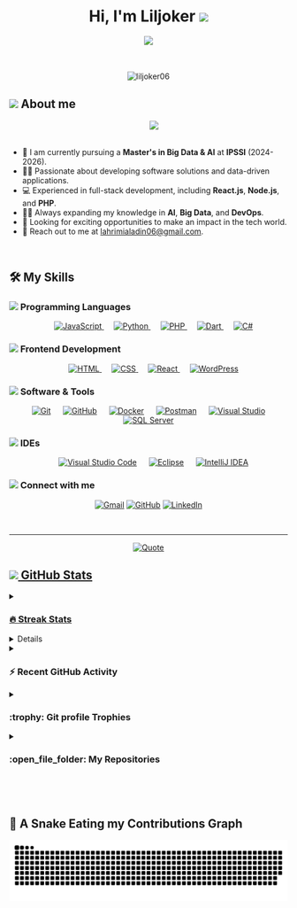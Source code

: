 <h1 align="center">Hi, I'm Liljoker <img src="https://media.giphy.com/media/hvRJCLFzcasrR4ia7z/giphy.gif" width="35"></h1>
<p align="center">
  <a href="https://github.com/DenverCoder1/readme-typing-svg"><img src="https://readme-typing-svg.herokuapp.com?font=Time+New+Roman&color=%23C8BE25&size=25&center=true&vCenter=true&width=600&height=100&lines=Full-Stack+Developer;Big+Data+Enthusiast;AI+Learner;Always+learning+new+things"></a>
</p>

<br>

<p align="center"> 
	<img src="https://komarev.com/ghpvc/?username=liljoker06&label=Profile%20views&color=0047AB&style=plastic?" alt="liljoker06" height=25px, width=160px/> 
</p>
	
## <picture><img src = "https://github.com/7oSkaaa/7oSkaaa/blob/main/Images/about_me.gif?raw=true" width = 50px></picture> About me

<picture> <img align="right" src="https://github.com/7oSkaaa/7oSkaaa/blob/main/Images/Right_Side.gif?raw=true" width = 250px></picture>

<br><br>

- :school: I am currently pursuing a **Master's in Big Data & AI** at **IPSSI** (2024-2026).
- :technologist: Passionate about developing software solutions and data-driven applications.
- :computer: Experienced in full-stack development, including **React.js**, **Node.js**, and **PHP**.
- :student: Always expanding my knowledge in **AI**, **Big Data**, and **DevOps**.
- :thinking: Looking for exciting opportunities to make an impact in the tech world.
- :email: Reach out to me at [lahrimialadin06@gmail.com](mailto:lahrimialadin06@gmail.com).

<br>

## 🛠️ My Skills

### <picture> <img src = "https://github.com/7oSkaaa/7oSkaaa/blob/main/Images/Programming_Languages.gif?raw=true" width = 50px>  </picture> Programming Languages

<p align="center"> 
  &emsp; 
  <a href="https://developer.mozilla.org/en-US/docs/Web/JavaScript" target="_blank"> 
     <img alt="JavaScript" src="https://img.shields.io/badge/JavaScript%20-%23F7DF1E.svg?style=plastic&logo=javascript&logoColor=black">
   </a>
  &emsp;
  <a href="https://www.python.org" target="_blank">
    <img alt="Python" src="https://img.shields.io/badge/Python%20-%2314354C.svg?style=plastic&logo=python&logoColor=white">
  </a>
  &emsp;
  <a href="https://www.php.net/" target="_blank"> 
    <img alt="PHP" src="https://img.shields.io/badge/PHP-%23777BB4.svg?style=plastic&logo=php&logoColor=white">
  </a>
  &emsp;
  <a href="https://dart.dev/" target="_blank"> 
    <img alt="Dart" src="https://img.shields.io/badge/Dart-%230175C2.svg?style=plastic&logo=dart&logoColor=white">
  </a>
  &emsp;
  <a href="https://www.w3schools.com/cs/" target="_blank"> 
    <img alt="C#" src="https://img.shields.io/badge/C%23-%23239120.svg?style=plastic&logo=c-sharp&logoColor=white">
  </a>
</p>

### <picture> <img src = "https://github.com/7oSkaaa/7oSkaaa/blob/main/Images/Front_End.gif?raw=true" width = 50px>  </picture> Frontend Development

<p align="center"> 
  &emsp; 
  <a href="https://www.w3.org/html/" target="_blank"> 
   <img alt="HTML" src="https://img.shields.io/badge/HTML5%20-%23E34F26.svg?style=plastic&logo=html5&logoColor=white">
  </a>   
  &emsp;
  <a href="https://www.w3schools.com/css/" target="_blank">
    <img alt="CSS" src="https://img.shields.io/badge/CSS%20-%231572B6.svg?style=plastic&logo=css3&logoColor=white">
  </a> 
  &emsp;
  <a href="https://reactjs.org/" target="_blank">
    <img alt="React" src="https://img.shields.io/badge/React-%2361DAFB.svg?style=plastic&logo=React&logoColor=black">
  </a>
  &emsp;
  <a href="https://wordpress.org/" target="_blank"> 
     <img alt="WordPress" src="https://img.shields.io/badge/WordPress-%23117AC9.svg?style=plastic&logo=wordpress&logoColor=white">
   </a>
</p>

### <picture> <img src = "https://github.com/7oSkaaa/7oSkaaa/blob/main/Images/Software_Tools.gif?raw=true" width = 50px>  </picture> Software & Tools

<p align="center">
  &emsp;
    <a href="#"><img alt="Git" src="https://img.shields.io/badge/Git%20-%23F05033.svg?style=plastic&logo=git&logoColor=white"></a>
  &emsp;
    <a href="#"><img alt="GitHub" src="https://img.shields.io/badge/github-%23181717.svg?style=plastic&logo=github&logoColor=white"></a>
  &emsp;
    <a href="#"><img alt="Docker" src="https://img.shields.io/badge/Docker-%230db7ed.svg?style=plastic&logo=docker&logoColor=white"></a>
  &emsp;
    <a href="#"><img alt="Postman" src="https://img.shields.io/badge/Postman-FF6C37?style=plastic&logo=postman&logoColor=white"></a>
  &emsp;
    <a href="#"><img alt="Visual Studio" src="https://img.shields.io/badge/Visual%20Studio-5C2D91?style=plastic&logo=visual-studio&logoColor=white"></a>
  &emsp;
    <a href="#"><img alt="SQL Server" src="https://img.shields.io/badge/SQL%20Server-%23CC2927.svg?style=plastic&logo=microsoft-sql-server&logoColor=white"></a>
</p>

### <picture> <img src = "https://github.com/7oSkaaa/7oSkaaa/blob/main/Images/IDEs.gif?raw=true" width = 50px>  </picture> IDEs

<p align="center">
  &emsp;
    <a href="#"><img alt="Visual Studio Code" src="https://img.shields.io/badge/Visual%20Studio%20Code-0078d7.svg?style=plastic&logo=visual-studio-code&logoColor=white"></a>
  &emsp;
    <a href="#"><img alt="Eclipse" src="https://img.shields.io/badge/eclipse%20ide-%232C2255.svg?&style=plastic&logo=eclipse%20ide&logoColor=white" /></a>
  &emsp;
    <a href="#"><img alt="IntelliJ IDEA" src="https://img.shields.io/badge/IntelliJ%20IDEA-000000.svg?style=plastic&logo=intellij-idea&logoColor=white"></a>
</p>

### <picture> <img src = "https://github.com/7oSkaaa/7oSkaaa/blob/main/Images/Connect-with-me.gif?raw=true" width = 100px> </picture> Connect with me

<p align="center">
	<a href="mailto:lahrimialadin06@gmail.com"><img img src="https://img.shields.io/badge/gmail-%23EA4335.svg?style=plastic&logo=gmail&logoColor=white" alt="Gmail"/></a>
	<a href="https://github.com/liljoker06"><img src="https://img.shields.io/badge/github-%23181717.svg?style=plastic&logo=github&logoColor=white" alt="GitHub"/></a>
	<a href="https://www.linkedin.com/in/alaaeddine-lahrimi/"><img src="https://img.shields.io/badge/linkedin-%230A66C2.svg?style=plastic&logo=linkedin&logoColor=white" alt="LinkedIn"/></a>
</p>

<br> 

---

<p align = "center">
	<a href="https://github.com/piyushsuthar/github-readme-quotes"> <img alt = "Quote" src="https://quotes-github-readme.vercel.app/api?type=horizontal&theme=tokyonight&animation=grow_out_in&quoteCategory=programming">
</p>

## <picture> <img src = "https://github.com/7oSkaaa/7oSkaaa/blob/main/Images/Statistics.gif?raw=true" width = 50px>  </picture> GitHub Stats

<details><summary><h3> 🔥 Streak Stats</h3></summary>

<p align="center"><img src="https://github-readme-streak-stats.herokuapp.com/?user=liljoker06&theme=tokyonight_duo" alt="liljoker06" /></p>

</details>
  
<details><summary><h3>💻 GitHub Profile Stats</h3></summary>

<p align="center">
    <a href="https://github.com/anuraghazra/github-readme-stats">
	    <img alt="liljoker06's Github Stats" src="https://github-readme-stats.vercel.app/api?username=liljoker06&show_icons=true&count_private=true&locale=en&theme=tokyonight&layout=compact" height="230px"/></a>
	  <img src="https://github-readme-stats.vercel.app/api/top-langs?username=liljoker06&langs_count=10&show_icons=true&locale=en&theme=tokyonight" alt="liljoker06" height="230px"/>
<br/>
</p>
</details>

<details><summary><h3>⚡ Recent GitHub Activity</h3></summary>



[![Ashutosh's github activity graph](https://github-readme-activity-graph.vercel.app/graph?username=liljoker06&theme=github-compact)](https://github.com/liljoker06/github-readme-activity-graph)
</details>

<details><summary><h3>:trophy: Git profile Trophies</h3></summary>

<p align="center"> <a href="https://github.com/ryo-ma/github-profile-trophy"><img src="https://github-profile-trophy.vercel.app/?username=liljoker06&layout=compact&theme=tokyonight&column=4&margin-w=15&margin-h=15" alt="liljoker06" /></a> </p>

<!-- [![@liljoker06's Holopin board](https://holopin.io/api/user/board?user=liljoker06)](https://holopin.io/@liljoker06) -->
	
</details>
	
<details><summary><h3> :open_file_folder: My Repositories </h3></summary>

<div>
  <p align="center">
	<a href="https://github.com/liljoker06/botPython">
      		<img src="https://github-readme-stats.vercel.app/api/pin/?username=liljoker06&repo=Project-1&theme=tokyonight" alt="GitHub Stats" />
    	</a>
	<a href="https://gitlab.com/liljoker06/masterclass">
      		<img src="https://github-readme-stats.vercel.app/api/pin/?username=liljoker06&repo=Project-2&theme=tokyonight" alt="GitHub Stats" />
    	</a>
	<!-- Add more repositories here -->
  </p>
</div>
</details>

</br></br>

## 🐍 A Snake Eating my Contributions Graph

<p align = "center">
	
</p>


![snake gif](https://github.com/liljoker06/liljoker06/blob/output/github-contribution-grid-snake-dark.svg)
